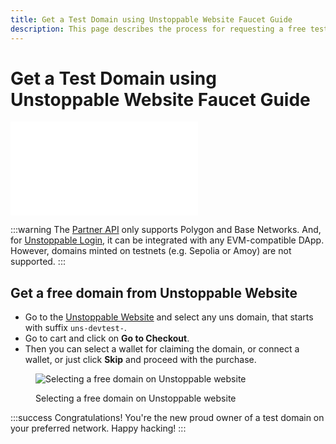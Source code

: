 ```yaml
---
title: Get a Test Domain using Unstoppable Website Faucet Guide
description: This page describes the process for requesting a free test domain as a developer using the Unstoppable Website faucet.
---
```


# Get a Test Domain using Unstoppable Website Faucet Guide

<embed src="/snippets/_test-domain-explain.md" />

:::warning
The [Partner API](/domain-distribution-and-management/overview.md) only supports Polygon and Base Networks. And, for [Unstoppable Login](/identity/overview/login-with-unstoppable.md), it can be integrated with any EVM-compatible DApp. However, domains minted on testnets (e.g. Sepolia or Amoy) are not supported.
:::

## Get a free domain from Unstoppable Website

- Go to the [Unstoppable Website](https://unstoppabledomains.com/developers/testdomain) and select any uns domain, that starts with suffix `uns-devtest-`.
- Go to cart and click on **Go to Checkout**.
- Then you can select a wallet for claiming the domain, or connect a wallet, or just click **Skip** and proceed with the purchase.

<figure>

![Selecting a free domain on Unstoppable website](/images/website-free-domain-purchase.png)

<figcaption>Selecting a free domain on Unstoppable website</figcaption>
</figure>

:::success Congratulations!
You're the new proud owner of a test domain on your preferred network. Happy hacking!
:::
